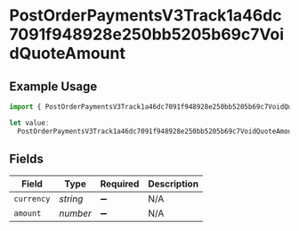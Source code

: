 # PostOrderPaymentsV3Track1a46dc7091f948928e250bb5205b69c7VoidQuoteAmount

## Example Usage

```typescript
import { PostOrderPaymentsV3Track1a46dc7091f948928e250bb5205b69c7VoidQuoteAmount } from "@dhaba/safepay-ts/models/operations";

let value:
  PostOrderPaymentsV3Track1a46dc7091f948928e250bb5205b69c7VoidQuoteAmount = {};
```

## Fields

| Field              | Type               | Required           | Description        |
| ------------------ | ------------------ | ------------------ | ------------------ |
| `currency`         | *string*           | :heavy_minus_sign: | N/A                |
| `amount`           | *number*           | :heavy_minus_sign: | N/A                |